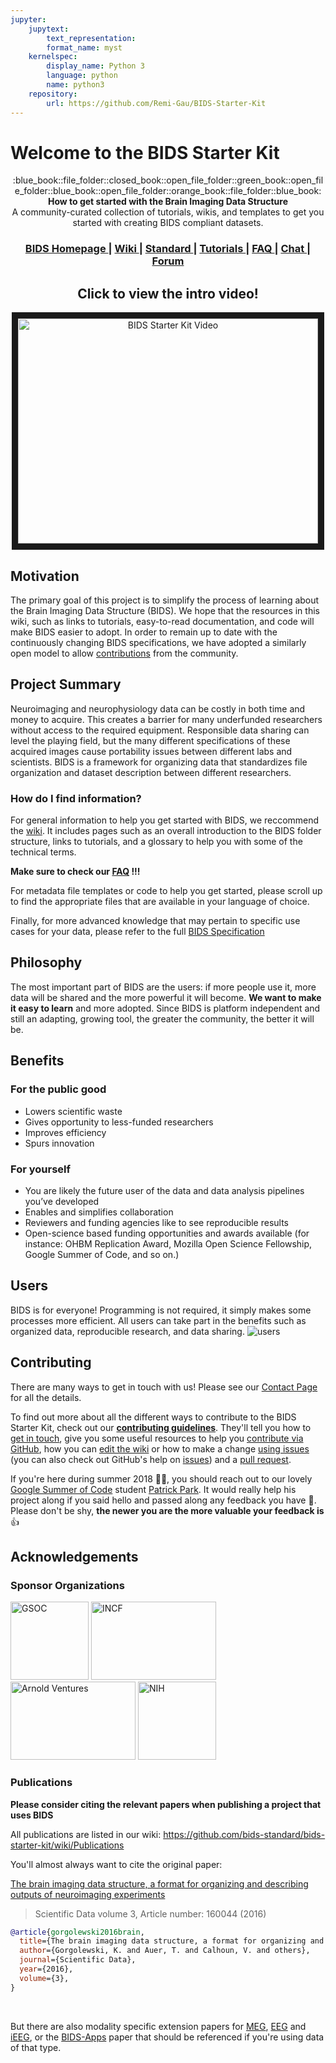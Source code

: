 ```yaml
---
jupyter:
    jupytext:
        text_representation:
        format_name: myst
    kernelspec:
        display_name: Python 3
        language: python
        name: python3
    repository:
        url: https://github.com/Remi-Gau/BIDS-Starter-Kit
---
```


# Welcome to the BIDS Starter Kit

<div align="center">
  :blue_book::file_folder::closed_book::open_file_folder::green_book::open_file_folder::blue_book::open_file_folder::orange_book::file_folder::blue_book:
</div>
<div align="center">
  <strong>How to get started with the Brain Imaging Data Structure</strong>
</div>
<div align="center">
  A community-curated collection of tutorials, wikis, and templates to get you started with creating BIDS compliant datasets.
</div>

<div align="center">
  <h3>
    <a href="http://bids.neuroimaging.io/">
      BIDS Homepage
    </a>
    <span> | </span>
    <a href=https://github.com/bids-standard/bids-starter-kit/wiki>
      Wiki
    </a>
     <span> | </span>
    <a href="http://bids-specification.readthedocs.io/">
      Standard
    </a>
    <span> | </span>
    <a href="https://github.com/bids-standard/bids-starter-kit/wiki/Tutorials">
      Tutorials
    </a>
    <span> | </span>
    <a href="https://github.com/bids-standard/BIDS-Starter-Kit/src/FAQ.md">
      FAQ
    </a>
    <span> | </span>
    <a href="https://mattermost.brainhack.org/brainhack/channels/bids-starter-kit">
      Chat
    </a>
    <span> | </span>
    <a href=https://neurostars.org/tags/bids>
      Forum
    </a>
  </h3>
</div>

<h2 align="center">Click to view the intro video!</h2>

<div align="center">
<a href="http://www.youtube.com/watch?feature=player_embedded&v=BYdhjVuBsG0" target="_blank"><img src="http://img.youtube.com/vi/BYdhjVuBsG0/0.jpg"
alt="BIDS Starter Kit Video" width="480" height="360" border="10" /></a>
</div>

## Motivation

The primary goal of this project is to simplify the process of learning about
the Brain Imaging Data Structure (BIDS). We hope that the resources in this
wiki, such as links to tutorials, easy-to-read documentation, and code will make
BIDS easier to adopt. In order to remain up to date with the continuously
changing BIDS specifications, we have adopted a similarly open model to allow
[contributions](https://github.com/bids-standard/bids-starter-kit/blob/master/CONTRIBUTING.md)
from the community.

## Project Summary

Neuroimaging and neurophysiology data can be costly in both time and money to
acquire. This creates a barrier for many underfunded researchers without access
to the required equipment. Responsible data sharing can level the playing field,
but the many different specifications of these acquired images cause portability
issues between different labs and scientists. BIDS is a framework for organizing
data that standardizes file organization and dataset description between
different researchers.

### How do I find information?

For general information to help you get started with BIDS, we reccommend the
[wiki](https://github.com/bids-standard/bids-starter-kit/wiki). It includes
pages such as an overall introduction to the BIDS folder structure, links to
tutorials, and a glossary to help you with some of the technical terms.

**Make sure to check our [FAQ](./src/FAQ.md) !!!**

For metadata file templates or code to help you get started, please scroll up to
find the appropriate files that are available in your language of choice.

Finally, for more advanced knowledge that may pertain to specific use cases for
your data, please refer to the full
[BIDS Specification](https://bids-specification.readthedocs.io/en/stable/)

## Philosophy

The most important part of BIDS are the users: if more people use it, more data
will be shared and the more powerful it will become. <strong>We want to make it
easy to learn</strong> and more adopted. Since BIDS is platform independent and
still an adapting, growing tool, the greater the community, the better it will
be.

## Benefits

### For the public good

-   Lowers scientific waste
-   Gives opportunity to less-funded researchers
-   Improves efficiency
-   Spurs innovation

### For yourself

-   You are likely the future user of the data and data analysis pipelines
    you’ve developed
-   Enables and simplifies collaboration
-   Reviewers and funding agencies like to see reproducible results
-   Open-science based funding opportunities and awards available (for instance:
    OHBM Replication Award, Mozilla Open Science Fellowship, Google Summer of
    Code, and so on.)

## Users

BIDS is for everyone! Programming is not required, it simply makes some
processes more efficient. All users can take part in the benefits such as
organized data, reproducible research, and data sharing.
![users](https://i.imgur.com/0iAMuJ8.png)

## Contributing

There are many ways to get in touch with us! Please see our
[Contact Page](https://github.com/bids-standard/bids-starter-kit/wiki/Contact)
for all the details.

To find out more about all the different ways to contribute to the BIDS Starter
Kit, check out our [**contributing guidelines**][contributing]. They'll tell you
how to [get in touch](CONTRIBUTING.md/#get-in-touch), give you some useful
resources to help you
[contribute via GitHub](CONTRIBUTING.md/#contributing-through-github), how you
can [edit the wiki](CONTRIBUTING.md/#where-to-start-wiki-code-and-templates) or
how to make a change [using issues](CONTRIBUTING.md#where-to-start-issue-labels)
(you can also check out GitHub's help on
[issues](https://help.github.com/articles/about-issues)) and a
[pull request](CONTRIBUTING.md#making-a-change-with-a-pull-request).

If you're here during summer 2018 :icecream::palm_tree:, you should reach out to
our lovely [Google Summer of Code][gsoc] student [Patrick Park][patrick-github].
It would really help his project along if you said hello and passed along any
feedback you have :purple_heart:. Please don't be shy, **the newer you are the
more valuable your feedback is** :thumbsup:

## Acknowledgements

### Sponsor Organizations

<a href="https://summerofcode.withgoogle.com/"><img src="https://upload.wikimedia.org/wikipedia/commons/thumb/1/1e/GSoC.png/220px-GSoC.png" width="125" height="125" title="GSOC" alt="GSOC"></a>
<a href="https://www.incf.org/"><img src="https://www.eudat.eu/sites/default/files/styles/medium/public/logo/INCF_0.png?itok=uRT54XCM" width="200" height="125" title="INCF" alt="INCF"></a>
<a href="https://www.arnoldventures.org/newsroom/laura-and-john-arnold-foundation-announces-3-8-million-grant-to-stanford-university-to-improve-the-quality-of-neuroscience-research"><img src="https://www.arnoldventures.org/static/img/logo-on-light.svg" width="200" height="125" title="Arnold Ventures" alt="Arnold Ventures"></a>
<a href="http://grantome.com/grant/NIH/R24-MH114705-01"><img src="http://grantome.com/images/funders/NIH.png" width="125" height="125" title="NIH" alt="NIH"></a>

### Publications

**Please consider citing the relevant papers when publishing a project that uses
BIDS**

All publications are listed in our wiki:
<https://github.com/bids-standard/bids-starter-kit/wiki/Publications>

You'll almost always want to cite the original paper:

[The brain imaging data structure, a format for organizing and describing outputs of neuroimaging experiments](https://www.nature.com/articles/sdata201644)

> Scientific Data volume 3, Article number: 160044 (2016)

```bibtex
@article{gorgolewski2016brain,
  title={The brain imaging data structure, a format for organizing and describing outputs of neuroimaging experiments},
  author={Gorgolewski, K. and Auer, T. and Calhoun, V. and others},
  journal={Scientific Data},
  year={2016},
  volume={3},
}
```

<br>

But there are also modality specific extension papers for
[MEG](https://doi.org/10.1038/sdata.2018.110),
[EEG](https://doi.org/10.31234/osf.io/63a4y) and
[iEEG](https://doi.org/10.31234/osf.io/r7vc2), or the
[BIDS-Apps](https://doi.org/10.1371/journal.pcbi.1005209) paper that should be
referenced if you're using data of that type.

[gsoc]: https://summerofcode.withgoogle.com
[patrick-github]: https://github.com/Park-Patrick
[contributing]:
    https://github.com/bids-standard/bids-starter-kit/blob/master/CONTRIBUTING.md
